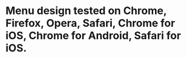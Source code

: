 # Menu design tested on Chrome, Firefox, Opera, Safari, Chrome for iOS, Chrome for Android, Safari for iOS.